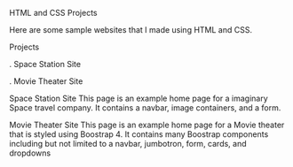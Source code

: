 HTML and CSS Projects

Here are some sample websites that I made using HTML and CSS.

Projects

. Space Station Site

. Movie Theater Site

Space Station Site
This page is an example home page for a imaginary Space travel company. It contains a navbar, image containers, and a form.

Movie Theater Site
This page is an example home page for a Movie theater that is styled using Boostrap 4. It
contains many Boostrap components including but not limited to a navbar, jumbotron, form, cards, and dropdowns
